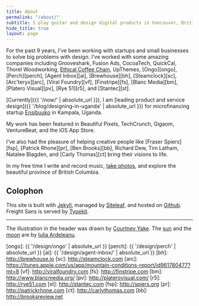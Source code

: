 ```yaml
---
title: About
permalink: "/about/"
subtitle: I play guitar and design digital products in Vancouver, British Columbia.
hide_title: true
layout: page
---
```


For the past 9 years, I've been working with startups and small businesses to solve big problems with design. I've worked with some amazing companies including Grooveshark, Fusion Ads, CocoaTech, QuickCal, Thorel Woodworking, [Ethical Coffee Chain][ecc], UpThemes, [Ongo][ongo], [Perch][perch], [Agent Inbox][ai], [Brewhouse][bh], [Steamclock][sc], [Arc'teryx][arc], [Viral Foundry][vf], [Finstripe][fs], [Blanc Media][bm], [Platero Visual][pv], [Rye 51][r5], and [Stantec][st]. 

[Currently]({{ '/now/' | absolute_url }}), I am [leading product and service design]({{ '/blog/designing-in-uganda' | absolute_url }}) for microfinancing startup [Ensibuuko](http://ensibuuko.com) in Kampala, Uganda.

My work has been featured in Beautiful Pixels, TechCrunch, Gigaom, VentureBeat, and the iOS App Store. 

I've also had the pleasure of helping creative people like [Fraser Spiers][fsp], [Patrick Rhone][pr], [Ben Brooks][bb], Richard Dew, Tim Latham, Natalee Blagden, and [Carly Thomas][ct] bring their visions to life.

In my free time I write and record music, [take photos](http://instagram.com/patdryburgh), and explore the beautiful province of British Columbia.

## Colophon

This site is built with [Jekyll](https://jekyllrb.com), managed by [Siteleaf](http://siteleaf.com), and hosted on [Github](https://pages.github.com). Freight Sans is served by [Typekit](http://typekit.com).

---

The illustration in the header was drawn by [Courtney Yake][cy]. The [sun][sun] and the [moon][moon] are by [Iulia Ardeleanu][ia].

[cy]: https://twitter.com/courtneymake
[moon]: https://thenounproject.com/iuliaardeleanu/collection/weather/?oq=weather&cidx=71&i=680142
[sun]: httpshttps://thenounproject.com/iuliaardeleanu/collection/weather/?oq=weather&cidx=71&i=675989
[ia]: https://thenounproject.com/iuliaardeleanu
[ecc]: http://ethicalcoffee.co
[ongo]: {{ '/design/ongo' | absolute_url }}
[perch]: {{ '/design/perch' | absolute_url }}
[ai]: {{ '/design/agent-inbox/' | absolute_url }}
[bh]: http://brewhouse.io
[sc]: http://steamclock.com
[arc]: https://itunes.apple.com/us/app/mountain-conditions-report/id961780477?mt=8
[vf]: http://viralfoundry.com
[fs]: http://finstripe.com
[bm]: http://www.blancmedia.org/
[pv]: http://platerovisual.com/
[r5]: http://rye51.com
[st]: http://stantec.com
[fsp]: http://spiers.org
[pr]: http://patrickrhone.com
[ct]: http://carlythomas.com
[bb]: http://brooksreview.net